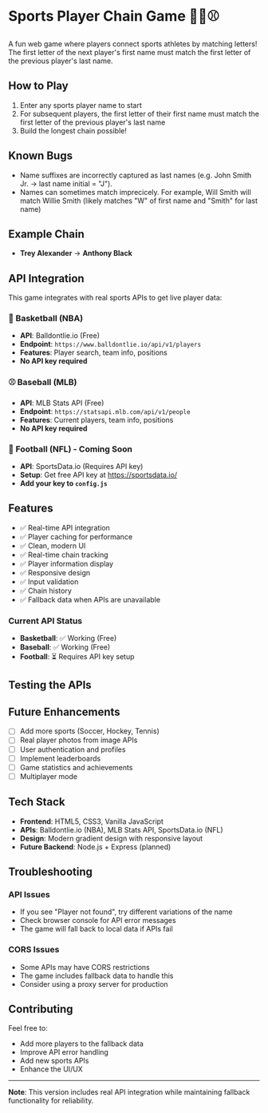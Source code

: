 # Sports Player Chain Game 🏈🏀⚾

A fun web game where players connect sports athletes by matching letters! The first letter of the next player's first name must match the first letter of the previous player's last name.

## How to Play

1. Enter any sports player name to start
2. For subsequent players, the first letter of their first name must match the first letter of the previous player's last name
3. Build the longest chain possible!

## Known Bugs

- Name suffixes are incorrectly captured as last names (e.g. John Smith Jr. -> last name initial = "J").
- Names can sometimes match imprecicely. For example, Will Smith will match Willie Smith (likely matches "W" of first name and "Smith" for last name)

## Example Chain
- **Trey Alexander** → **Anthony Black**

## API Integration

This game integrates with real sports APIs to get live player data:

### 🏀 Basketball (NBA)
- **API**: Balldontlie.io (Free)
- **Endpoint**: `https://www.balldontlie.io/api/v1/players`
- **Features**: Player search, team info, positions
- **No API key required**

### ⚾ Baseball (MLB)
- **API**: MLB Stats API (Free)
- **Endpoint**: `https://statsapi.mlb.com/api/v1/people`
- **Features**: Current players, team info, positions
- **No API key required**

### 🏈 Football (NFL) - Coming Soon
- **API**: SportsData.io (Requires API key)
- **Setup**: Get free API key at https://sportsdata.io/
- **Add your key to `config.js`**

## Features

- ✅ Real-time API integration
- ✅ Player caching for performance
- ✅ Clean, modern UI
- ✅ Real-time chain tracking
- ✅ Player information display
- ✅ Responsive design
- ✅ Input validation
- ✅ Chain history
- ✅ Fallback data when APIs are unavailable

### Current API Status
- **Basketball**: ✅ Working (Free)
- **Baseball**: ✅ Working (Free)
- **Football**: ⏳ Requires API key setup

## Testing the APIs

## Future Enhancements

- [ ] Add more sports (Soccer, Hockey, Tennis)
- [ ] Real player photos from image APIs
- [ ] User authentication and profiles
- [ ] Implement leaderboards
- [ ] Game statistics and achievements
- [ ] Multiplayer mode

## Tech Stack

- **Frontend**: HTML5, CSS3, Vanilla JavaScript
- **APIs**: Balldontlie.io (NBA), MLB Stats API, SportsData.io (NFL)
- **Design**: Modern gradient design with responsive layout
- **Future Backend**: Node.js + Express (planned)

## Troubleshooting

### API Issues
- If you see "Player not found", try different variations of the name
- Check browser console for API error messages
- The game will fall back to local data if APIs fail

### CORS Issues
- Some APIs may have CORS restrictions
- The game includes fallback data to handle this
- Consider using a proxy server for production

## Contributing

Feel free to:
- Add more players to the fallback data
- Improve API error handling
- Add new sports APIs
- Enhance the UI/UX

---

**Note**: This version includes real API integration while maintaining fallback functionality for reliability.
